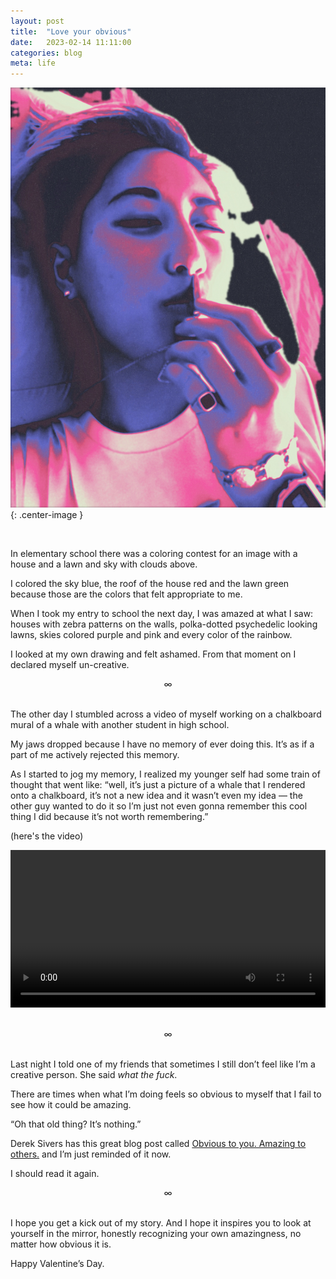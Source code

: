 ```yaml
---
layout: post
title:  "Love your obvious"
date:   2023-02-14 11:11:00
categories: blog
meta: life
---
```


![obvious](/images/obvious.JPG){: .center-image }

<br />

In elementary school there was a coloring contest for an image with a house and a lawn and sky with clouds above.

I colored the sky blue, the roof of the house red and the lawn green because those are the colors that felt appropriate to me.

When I took my entry to school the next day, I was amazed at what I saw: houses with zebra patterns on the walls, polka-dotted psychedelic looking lawns, skies colored purple and pink and every color of the rainbow.

I looked at my own drawing and felt ashamed. From that moment on I declared myself un-creative.
<br />
<div align="center"> ∞ </div>
<br />

The other day I stumbled across a video of myself working on a chalkboard mural of a whale with another student in high school.

My jaws dropped because I have no memory of ever doing this. It’s as if a part of me actively rejected this memory.

As I started to jog my memory, I realized my younger self had some train of thought that went like: “well, it’s just a picture of a whale that I rendered onto a chalkboard, it’s not a new idea and it wasn’t even my idea — the other guy wanted to do it so I’m just not even gonna remember this cool thing I did because it’s not worth remembering.”

(here's the video)

<video controls="controls" src="/videos/whale-mural.mp4" width="100%"></video>

<br />
<div align="center"> ∞ </div>
<br />

Last night I told one of my friends that sometimes I still don’t feel like I’m a creative person. She said *what the fuck*.

There are times when what I’m doing feels so obvious to myself that I fail to see how it could be amazing.

“Oh that old thing? It’s nothing.”

Derek Sivers has this great blog post called [Obvious to you. Amazing to others.](https://sive.rs/obvious) and I’m just reminded of it now.

I should read it again.
<br />
<div align="center"> ∞ </div>
<br />

I hope you get a kick out of my story. And I hope it inspires you to look at yourself in the mirror, honestly recognizing your own amazingness, no matter how obvious it is.

Happy Valentine’s Day.
